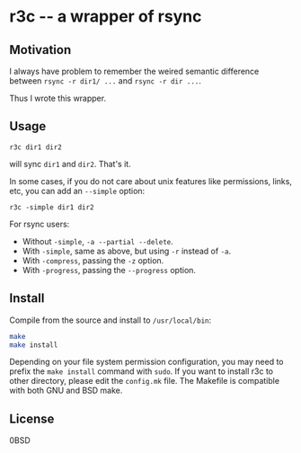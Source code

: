 # r3c -- a wrapper of rsync

## Motivation

I always have problem to remember the weired semantic difference between `rsync -r dir1/ ...` and `rsync -r dir ...`.

Thus I wrote this wrapper.

## Usage

    r3c dir1 dir2

will sync `dir1` and `dir2`. That's it.

In some cases, if you do not care about unix features like permissions, links, etc, you can add an `--simple` option:

    r3c -simple dir1 dir2

For rsync users:

- Without `-simple`, `-a --partial --delete`.
- With `-simple`, same as above, but using `-r` instead of `-a`.
- With `-compress`, passing the `-z` option.
- With `-progress`, passing the `--progress` option.

## Install

Compile from the source and install to `/usr/local/bin`:

```sh
make
make install
```

Depending on your file system permission configuration, you may need to prefix the `make install` command with `sudo`.
If you want to install r3c to other directory, please edit the `config.mk` file.
The Makefile is compatible with both GNU and BSD make.

## License

0BSD



